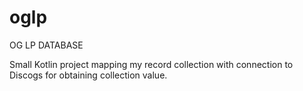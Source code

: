 # oglp
OG LP DATABASE

Small Kotlin project mapping my record collection with connection to Discogs for obtaining collection value.
